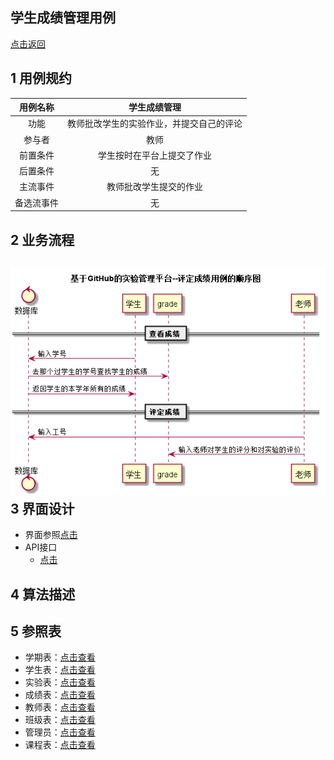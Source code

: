 学生成绩管理用例
--------
[点击返回](..\README.md)

1 用例规约
------
|用例名称|学生成绩管理|
|:---:|:---:|
|功能|教师批改学生的实验作业，并提交自己的评论|
|参与者|教师|
|前置条件|学生按时在平台上提交了作业|
|后置条件|无|
|主流事件|教师批改学生提交的作业|
|备选流事件|无|

2 业务流程
------
![](../image/实验成绩.png)
3 界面设计
------
* 界面参照[点击]()
* API接口
    * [点击](../接口/setStugrades.md)

4 算法描述
------

5 参照表
-----

   * 学期表：[点击查看](../数据库设计/学期表.md)
   * 学生表：[点击查看](../数据库设计/学生表.md)
   * 实验表：[点击查看](../数据库设计/实验表.md)
   * 成绩表：[点击查看](../数据库设计/成绩表.md)
   * 教师表：[点击查看](../数据库设计/教师表.md)
   * 班级表：[点击查看](../数据库设计/班级表.md)
   * 管理员：[点击查看](../数据库设计/管理员.md)
   * 课程表：[点击查看](../数据库设计/课程表.md)
